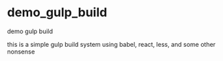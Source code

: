 # demo_gulp_build
demo gulp build

this is a simple gulp build system using babel, react, less, and some other nonsense
